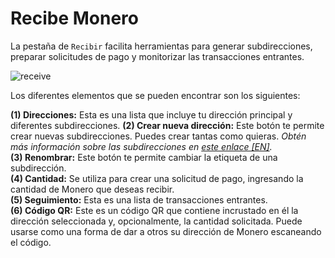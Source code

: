 # Recibe Monero

La pestaña de `Recibir` facilita herramientas para generar subdirecciones, preparar solicitudes de pago y monitorizar las transacciones entrantes.

![receive](media/black_receive.png)

Los diferentes elementos que se pueden encontrar son los siguientes:

**(1) Direcciones:** Esta es una lista que incluye tu dirección principal y diferentes subdirecciones.
**(2) Crear nueva dirección:** Este botón te permite crear nuevas subdirecciones. Puedes crear tantas como quieras. _Obtén más información sobre las subdirecciones en [este enlace [EN]](https://monero.stackexchange.com/questions/3673/what-is-a-sub-address)._    
**(3) Renombrar:** Este botón te permite cambiar la etiqueta de una subdirección.    
**(4) Cantidad:** Se utiliza para crear una solicitud de pago, ingresando la cantidad de Monero que deseas recibir.    
**(5) Seguimiento:** Esta es una lista de transacciones entrantes.    
**(6) Código QR:** Este es un código QR que contiene incrustado en él la dirección seleccionada y, opcionalmente, la cantidad solicitada. Puede usarse como una forma de dar a otros su dirección de Monero escaneando el código.

